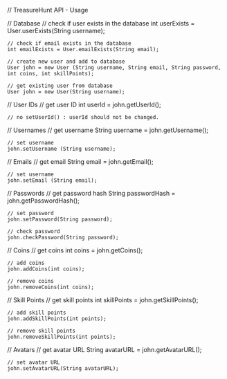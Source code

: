 // TreasureHunt API - Usage

// Database
	// check if user exists in the database
	int userExists = User.userExists(String username);
	
	// check if email exists in the database
	int emailExists = User.emailExists(String email);

	// create new user and add to database
	User john = new User (String username, String email, String password, int coins, int skillPoints);

	// get existing user from database
	User john = new User(String username);

// User IDs
	// get user ID
	int userId = john.getUserId();

	// no setUserId() : userId should not be changed.

// Usernames
	// get username
	String username = john.getUsername();

	// set username
	john.setUsername (String username);

// Emails
	// get email
	String email = john.getEmail();

	// set username
	john.setEmail (String email);

// Passwords
	// get password hash
	String passwordHash = john.getPasswordHash();

	// set password
	john.setPassword(String password);

	// check password
	john.checkPassword(String password);

// Coins
	// get coins
	int coins = john.getCoins();

	// add coins
	john.addCoins(int coins);
	
	// remove coins
	john.removeCoins(int coins);

// Skill Points
	// get skill points
	int skillPoints = john.getSkillPoints();

	// add skill points
	john.addSkillPoints(int points);

	// remove skill points
	john.removeSkillPoints(int points);

// Avatars
	// get avatar URL
	String avatarURL = john.getAvatarURL();

	// set avatar URL
	john.setAvatarURL(String avatarURL);
